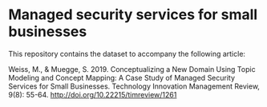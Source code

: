 # Managed security services for small businesses

This repository contains the dataset to accompany the following article:

Weiss, M., &amp; Muegge, S. 2019. Conceptualizing a New Domain Using Topic Modeling and Concept Mapping: A Case Study of Managed Security Services for Small Businesses. Technology Innovation Management Review, 9(8): 55-64. http://doi.org/10.22215/timreview/1261
